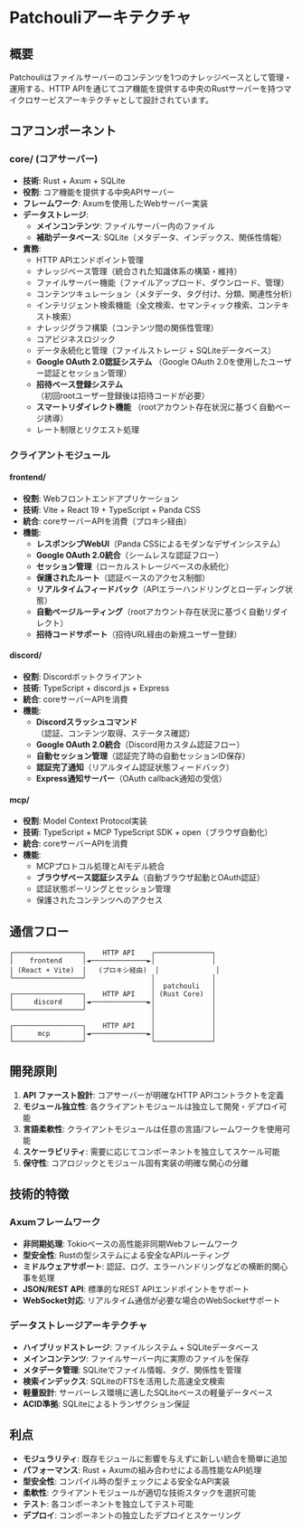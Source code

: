 # Patchouliアーキテクチャ

## 概要

Patchouliはファイルサーバーのコンテンツを1つのナレッジベースとして管理・運用する、HTTP APIを通じてコア機能を提供する中央のRustサーバーを持つマイクロサービスアーキテクチャとして設計されています。

## コアコンポーネント

### core/ (コアサーバー)
- **技術**: Rust + Axum + SQLite
- **役割**: コア機能を提供する中央APIサーバー
- **フレームワーク**: Axumを使用したWebサーバー実装
- **データストレージ**: 
  - **メインコンテンツ**: ファイルサーバー内のファイル
  - **補助データベース**: SQLite（メタデータ、インデックス、関係性情報）
- **責務**:
  - HTTP APIエンドポイント管理
  - ナレッジベース管理（統合された知識体系の構築・維持）
  - ファイルサーバー機能（ファイルアップロード、ダウンロード、管理）
  - コンテンツキュレーション（メタデータ、タグ付け、分類、関連性分析）
  - インテリジェント検索機能（全文検索、セマンティック検索、コンテキスト検索）
  - ナレッジグラフ構築（コンテンツ間の関係性管理）
  - コアビジネスロジック
  - データ永続化と管理（ファイルストレージ + SQLiteデータベース）
  - **Google OAuth 2.0認証システム** （Google OAuth 2.0を使用したユーザー認証とセッション管理）
  - **招待ベース登録システム** （初回rootユーザー登録後は招待コードが必要）
  - **スマートリダイレクト機能** （rootアカウント存在状況に基づく自動ページ誘導）
  - レート制限とリクエスト処理

### クライアントモジュール

#### frontend/
- **役割**: Webフロントエンドアプリケーション
- **技術**: Vite + React 19 + TypeScript + Panda CSS
- **統合**: coreサーバーAPIを消費（プロキシ経由）
- **機能**: 
  - **レスポンシブWebUI**（Panda CSSによるモダンなデザインシステム）
  - **Google OAuth 2.0統合**（シームレスな認証フロー）
  - **セッション管理**（ローカルストレージベースの永続化）
  - **保護されたルート**（認証ベースのアクセス制御）
  - **リアルタイムフィードバック**（APIエラーハンドリングとローディング状態）
  - **自動ページルーティング**（rootアカウント存在状況に基づく自動リダイレクト）
  - **招待コードサポート**（招待URL経由の新規ユーザー登録）

#### discord/
- **役割**: Discordボットクライアント
- **技術**: TypeScript + discord.js + Express
- **統合**: coreサーバーAPIを消費
- **機能**: 
  - **Discordスラッシュコマンド**（認証、コンテンツ取得、ステータス確認）
  - **Google OAuth 2.0統合**（Discord用カスタム認証フロー）
  - **自動セッション管理**（認証完了時の自動セッションID保存）
  - **認証完了通知**（リアルタイム認証状態フィードバック）
  - **Express通知サーバー**（OAuth callback通知の受信）

#### mcp/
- **役割**: Model Context Protocol実装
- **技術**: TypeScript + MCP TypeScript SDK + open（ブラウザ自動化）
- **統合**: coreサーバーAPIを消費
- **機能**: 
  - MCPプロトコル処理とAIモデル統合
  - **ブラウザベース認証システム**（自動ブラウザ起動とOAuth認証）
  - 認証状態ポーリングとセッション管理
  - 保護されたコンテンツへのアクセス

## 通信フロー

```
┌─────────────────┐    HTTP API    ┌──────────────┐
│    frontend     │◄──────────────►│              │
│ (React + Vite)  │   (プロキシ経由)  │              │
└─────────────────┘                │              │
                                   │  patchouli   │
┌─────────────────┐    HTTP API    │ (Rust Core)  │
│     discord     │◄──────────────►│              │
└─────────────────┘                │              │
                                   │              │
┌─────────────────┐    HTTP API    │              │
│      mcp        │◄──────────────►│              │
└─────────────────┘                └──────────────┘
```

## 開発原則

1. **API ファースト設計**: コアサーバーが明確なHTTP APIコントラクトを定義
2. **モジュール独立性**: 各クライアントモジュールは独立して開発・デプロイ可能
3. **言語柔軟性**: クライアントモジュールは任意の言語/フレームワークを使用可能
4. **スケーラビリティ**: 需要に応じてコンポーネントを独立してスケール可能
5. **保守性**: コアロジックとモジュール固有実装の明確な関心の分離

## 技術的特徴

### Axumフレームワーク
- **非同期処理**: Tokioベースの高性能非同期Webフレームワーク
- **型安全性**: Rustの型システムによる安全なAPIルーティング
- **ミドルウェアサポート**: 認証、ログ、エラーハンドリングなどの横断的関心事を処理
- **JSON/REST API**: 標準的なREST APIエンドポイントをサポート
- **WebSocket対応**: リアルタイム通信が必要な場合のWebSocketサポート

### データストレージアーキテクチャ
- **ハイブリッドストレージ**: ファイルシステム + SQLiteデータベース
- **メインコンテンツ**: ファイルサーバー内に実際のファイルを保存
- **メタデータ管理**: SQLiteでファイル情報、タグ、関係性を管理
- **検索インデックス**: SQLiteのFTSを活用した高速全文検索
- **軽量設計**: サーバーレス環境に適したSQLiteベースの軽量データベース
- **ACID準拠**: SQLiteによるトランザクション保証

## 利点

- **モジュラリティ**: 既存モジュールに影響を与えずに新しい統合を簡単に追加
- **パフォーマンス**: Rust + Axumの組み合わせによる高性能なAPI処理
- **型安全性**: コンパイル時の型チェックによる安全なAPI実装
- **柔軟性**: クライアントモジュールが適切な技術スタックを選択可能
- **テスト**: 各コンポーネントを独立してテスト可能
- **デプロイ**: コンポーネントの独立したデプロイとスケーリング